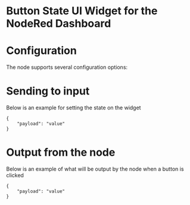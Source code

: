 # Button State UI Widget for the NodeRed Dashboard

# Configuration
The node supports several configuration options:





# Sending to input
Below is an example for setting the state on the widget
```
{
    "payload": "value"
}
```

# Output from the node
Below is an example of what will be output by the node when a button is clicked
```
{
    "payload": "value"
}
```